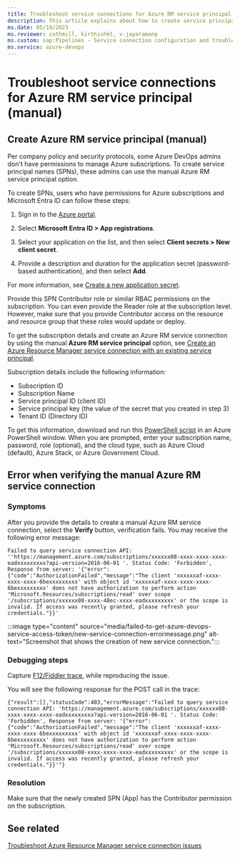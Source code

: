 ```yaml
---
title: Troubleshoot service connections for Azure RM service principal (manual)
description: This article explains about how to create service principals by using the Azure RM service principal (manual) option and also troubleshoot an error that occurs while verifying manual Azure RM service connection.
ms.date: 05/19/2023
ms.reviewer: cathmill, kirthishkt, v-jayaramanp
ms.custom: sap:Pipelines - Service connection configuration and troubleshooting
ms.service: azure-devops
---
```


# Troubleshoot service connections for Azure RM service principal (manual)

## Create Azure RM service principal (manual)

Per company policy and security protocols, some Azure DevOps admins don't have permissions to manage Azure subscriptions. To create service principal names (SPNs), these admins can use the manual Azure RM service principal option.

To create SPNs, users who have permissions for Azure subscriptions and Microsoft Entra ID can follow these steps:

1. Sign in to the [Azure portal](https://ms.portal.azure.com/#home).

1. Select **Microsoft Entra ID > App registrations**.

1. Select your application on the list, and then select **Client secrets > New client secret**.

1. Provide a description and duration for the application secret (password-based authentication), and then select **Add**.

For more information, see [Create a new application secret](/azure/active-directory/develop/howto-create-service-principal-portal).

Provide this SPN Contributor role or similar RBAC permissions on the subscription. You can even provide the Reader role at the subscription level. However, make sure that you provide Contributor access on the resource and resource group that these roles would update or deploy.

To get the subscription details and create an Azure RM service connection by using the manual **Azure RM service principal** option, see [Create an Azure Resource Manager service connection with an existing service principal](/azure/devops/pipelines/library/connect-to-azure).

Subscription details include the following information:

- Subscription ID
- Subscription Name
- Service principal ID (client ID)
- Service principal key (the value of the secret that you created in step 3)
- Tenant ID (Directory ID)

To get this information, download and run this [PowerShell script](https://github.com/microsoft/azure-pipelines-extensions/blob/master/TaskModules/powershell/Azure/SPNCreation.ps1) in an Azure PowerShell window. When you are prompted, enter your subscription name, password, role (optional), and the cloud type, such as Azure Cloud (default), Azure Stack, or Azure Government Cloud.

## Error when verifying the manual Azure RM service connection

### Symptoms

After you provide the details to create a manual Azure RM service connection, select the **Verify** button, verification fails. You may receive the following error message:

```output
Failed to query service connection API: ''https://management.azure.com/subscriptions/xxxxxx08-xxxx-xxxx-xxxx-eadxxxxxxxxx?api-version=2016-06-01 '. Status Code: 'Forbidden', Response from server: '{"error":{"code":"AuthorizationFailed","message":"The client 'xxxxxxaf-xxxx-xxxx-xxxx-6bexxxxxxxxx' with object id 'xxxxxxaf-xxxx-xxxx-xxxx-6bexxxxxxxxx' does not have authorization to perform action 'Microsoft.Resources/subscriptions/read' over scope '/subscriptions/xxxxxx08-xxxx-48ec-xxxx-eadxxxxxxxxx' or the scope is invalid. If access was recently granted, please refresh your credentials."}}'
```

:::image type="content" source="media/failed-to-get-azure-devops-service-access-token/new-service-connection-errormessage.png" alt-text="Screenshot that shows the creation of new service connection.":::

### Debugging steps

Capture [F12/Fiddler trace](overview-of-azure-resource-manager-service-connections.md#tools-used-for-troubleshooting-azure-rm-service-connection-scenarios), while reproducing the issue.

You will see the following response for the POST call in the trace:

```output
{"result":[],"statusCode":403,"errorMessage":"Failed to query service connection API: 'https://management.azure.com/subscriptions/xxxxxx08-xxxx-xxxx-xxxx-eadxxxxxxxxx?api-version=2016-06-01 '. Status Code: 'Forbidden', Response from server: '{"error":{"code":"AuthorizationFailed","message":"The client 'xxxxxxaf-xxxx-xxxx-xxxx-6bexxxxxxxxx' with object id 'xxxxxxaf-xxxx-xxxx-xxxx-6bexxxxxxxxx' does not have authorization to perform action 'Microsoft.Resources/subscriptions/read' over scope '/subscriptions/xxxxxx08-xxxx-xxxx-xxxx-eadxxxxxxxxx' or the scope is invalid. If access was recently granted, please refresh your credentials."}}'"}
```

### Resolution

Make sure that the newly created SPN (App) has the Contributor permission on the subscription.

## See related

[Troubleshoot Azure Resource Manager service connection issues](overview-of-azure-resource-manager-service-connections.md)
